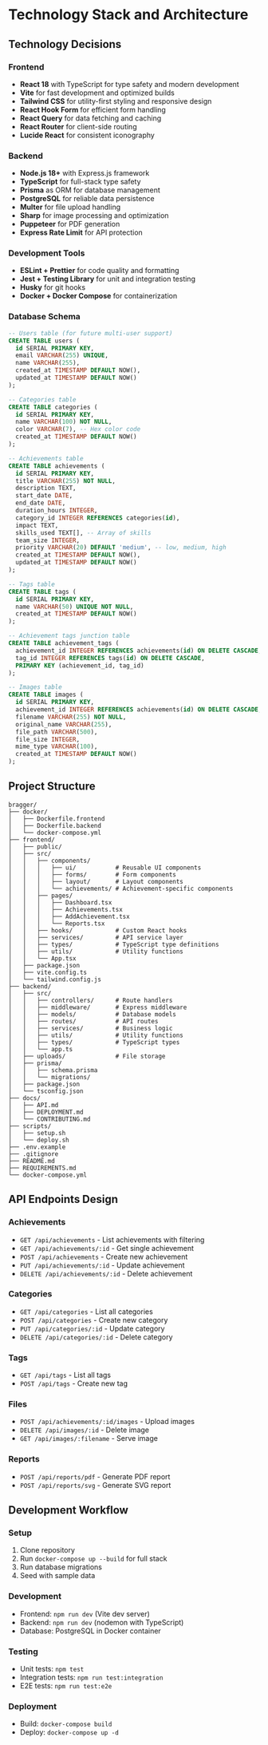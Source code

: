 # Technology Stack and Architecture

## Technology Decisions

### Frontend
- **React 18** with TypeScript for type safety and modern development
- **Vite** for fast development and optimized builds
- **Tailwind CSS** for utility-first styling and responsive design
- **React Hook Form** for efficient form handling
- **React Query** for data fetching and caching
- **React Router** for client-side routing
- **Lucide React** for consistent iconography

### Backend
- **Node.js 18+** with Express.js framework
- **TypeScript** for full-stack type safety
- **Prisma** as ORM for database management
- **PostgreSQL** for reliable data persistence
- **Multer** for file upload handling
- **Sharp** for image processing and optimization
- **Puppeteer** for PDF generation
- **Express Rate Limit** for API protection

### Development Tools
- **ESLint + Prettier** for code quality and formatting
- **Jest + Testing Library** for unit and integration testing
- **Husky** for git hooks
- **Docker + Docker Compose** for containerization

### Database Schema
```sql
-- Users table (for future multi-user support)
CREATE TABLE users (
  id SERIAL PRIMARY KEY,
  email VARCHAR(255) UNIQUE,
  name VARCHAR(255),
  created_at TIMESTAMP DEFAULT NOW(),
  updated_at TIMESTAMP DEFAULT NOW()
);

-- Categories table
CREATE TABLE categories (
  id SERIAL PRIMARY KEY,
  name VARCHAR(100) NOT NULL,
  color VARCHAR(7), -- Hex color code
  created_at TIMESTAMP DEFAULT NOW()
);

-- Achievements table
CREATE TABLE achievements (
  id SERIAL PRIMARY KEY,
  title VARCHAR(255) NOT NULL,
  description TEXT,
  start_date DATE,
  end_date DATE,
  duration_hours INTEGER,
  category_id INTEGER REFERENCES categories(id),
  impact TEXT,
  skills_used TEXT[], -- Array of skills
  team_size INTEGER,
  priority VARCHAR(20) DEFAULT 'medium', -- low, medium, high
  created_at TIMESTAMP DEFAULT NOW(),
  updated_at TIMESTAMP DEFAULT NOW()
);

-- Tags table
CREATE TABLE tags (
  id SERIAL PRIMARY KEY,
  name VARCHAR(50) UNIQUE NOT NULL,
  created_at TIMESTAMP DEFAULT NOW()
);

-- Achievement tags junction table
CREATE TABLE achievement_tags (
  achievement_id INTEGER REFERENCES achievements(id) ON DELETE CASCADE,
  tag_id INTEGER REFERENCES tags(id) ON DELETE CASCADE,
  PRIMARY KEY (achievement_id, tag_id)
);

-- Images table
CREATE TABLE images (
  id SERIAL PRIMARY KEY,
  achievement_id INTEGER REFERENCES achievements(id) ON DELETE CASCADE,
  filename VARCHAR(255) NOT NULL,
  original_name VARCHAR(255),
  file_path VARCHAR(500),
  file_size INTEGER,
  mime_type VARCHAR(100),
  created_at TIMESTAMP DEFAULT NOW()
);
```

## Project Structure
```
bragger/
├── docker/
│   ├── Dockerfile.frontend
│   ├── Dockerfile.backend
│   └── docker-compose.yml
├── frontend/
│   ├── public/
│   ├── src/
│   │   ├── components/
│   │   │   ├── ui/           # Reusable UI components
│   │   │   ├── forms/        # Form components
│   │   │   ├── layout/       # Layout components
│   │   │   └── achievements/ # Achievement-specific components
│   │   ├── pages/
│   │   │   ├── Dashboard.tsx
│   │   │   ├── Achievements.tsx
│   │   │   ├── AddAchievement.tsx
│   │   │   └── Reports.tsx
│   │   ├── hooks/            # Custom React hooks
│   │   ├── services/         # API service layer
│   │   ├── types/            # TypeScript type definitions
│   │   ├── utils/            # Utility functions
│   │   └── App.tsx
│   ├── package.json
│   ├── vite.config.ts
│   └── tailwind.config.js
├── backend/
│   ├── src/
│   │   ├── controllers/      # Route handlers
│   │   ├── middleware/       # Express middleware
│   │   ├── models/           # Database models
│   │   ├── routes/           # API routes
│   │   ├── services/         # Business logic
│   │   ├── utils/            # Utility functions
│   │   ├── types/            # TypeScript types
│   │   └── app.ts
│   ├── uploads/              # File storage
│   ├── prisma/
│   │   ├── schema.prisma
│   │   └── migrations/
│   ├── package.json
│   └── tsconfig.json
├── docs/
│   ├── API.md
│   ├── DEPLOYMENT.md
│   └── CONTRIBUTING.md
├── scripts/
│   ├── setup.sh
│   └── deploy.sh
├── .env.example
├── .gitignore
├── README.md
├── REQUIREMENTS.md
└── docker-compose.yml
```

## API Endpoints Design

### Achievements
- `GET /api/achievements` - List achievements with filtering
- `GET /api/achievements/:id` - Get single achievement
- `POST /api/achievements` - Create new achievement
- `PUT /api/achievements/:id` - Update achievement
- `DELETE /api/achievements/:id` - Delete achievement

### Categories
- `GET /api/categories` - List all categories
- `POST /api/categories` - Create new category
- `PUT /api/categories/:id` - Update category
- `DELETE /api/categories/:id` - Delete category

### Tags
- `GET /api/tags` - List all tags
- `POST /api/tags` - Create new tag

### Files
- `POST /api/achievements/:id/images` - Upload images
- `DELETE /api/images/:id` - Delete image
- `GET /api/images/:filename` - Serve image

### Reports
- `POST /api/reports/pdf` - Generate PDF report
- `POST /api/reports/svg` - Generate SVG report

## Development Workflow

### Setup
1. Clone repository
2. Run `docker-compose up --build` for full stack
3. Run database migrations
4. Seed with sample data

### Development
- Frontend: `npm run dev` (Vite dev server)
- Backend: `npm run dev` (nodemon with TypeScript)
- Database: PostgreSQL in Docker container

### Testing
- Unit tests: `npm test`
- Integration tests: `npm run test:integration`
- E2E tests: `npm run test:e2e`

### Deployment
- Build: `docker-compose build`
- Deploy: `docker-compose up -d`
